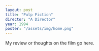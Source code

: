 ```yaml
---
layout: post
title: "Pulp Fiction"
director: "A Director"
year: 1994
poster: "/assets/img/home.png"
---
```


My review or thoughts on the film go here.
